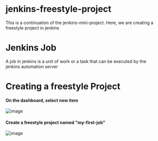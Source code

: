 # jenkins-freestyle-project
This is a continuation of the jenkins-mini-project. Here, we are creating a freestyle project in jenkins



# Jenkins Job 
A job in jenkins is a unit of work or a task that can be executed by the jenkins automation server 



# Creating a freestyle Project

#### On the dashboard, select new item
![image](https://github.com/user-attachments/assets/9352b051-8e9a-4e65-bffa-2b8992e946ee)



#### Create a freestyle project named "my-first-job"
![image](https://github.com/user-attachments/assets/5e1e1d32-0af3-459c-a3aa-633641140b12)



#### 


